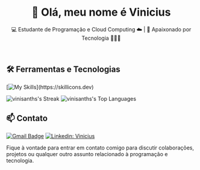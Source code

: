 <h1 align="center">👋 Olá, meu nome é Vinicius</h1>

<p align="center">
  💻 Estudante de Programação e Cloud Computing ☁️ | 🍵 Apaixonado por Tecnologia 👨🏿‍💻
</p><br>


## 🛠️ Ferramentas e Tecnologias

[![My Skills](https://skillicons.dev/icons?i=aws,css,gcp,github,html,idea,java,js,mysql,py,vscode,)](https://skillicons.dev)

![vinisanths's Streak](https://github-readme-streak-stats.herokuapp.com/?user=vinisanths&theme=dracula&hide_border=true)
![vinisanths's Top Languages](https://github-readme-stats.vercel.app/api/top-langs/?username=vinisanths&theme=dracula&show_icons=true&hide_border=true&layout=compact)

## 📫 Contato

[![Gmail Badge](https://img.shields.io/badge/-vinipsantos0@gmail.com-006bed?style=flat-square&logo=Gmail&logoColor=white&link=mailto:vinipsantos0@gmail.com)](mailto:vinipsantos0@gmail.com)
[![Linkedin: Vinicius](https://img.shields.io/badge/-Vinicius_Santos-blue?style=flat-square&logo=Linkedin&logoColor=white&link=https://https://www.linkedin.com/in/vinicius-santos-info/)](https://www.linkedin.com/in/vinicius-santos-info/)



Fique à vontade para entrar em contato comigo para discutir colaborações, projetos ou qualquer outro assunto relacionado à programação e tecnologia.<br><br>
